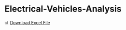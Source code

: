 # Electrical-Vehicles-Analysis
📊 [Download Excel File](https://drive.google.com/drive/folders/1YviyK5J_0LS9yBb2lNh2Fyap1xlyec7W?usp=drive_link)
